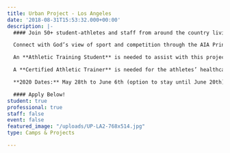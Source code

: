 ```yaml
---
title: Urban Project - Los Angeles
date: '2018-08-31T15:53:32.000+00:00'
description: |-
  #### Join 50+ student-athletes and staff from around the country living in community in one huge house for three life-changing weeks. The UP-LA is a one of a kind opportunity.

  Connect with God’s view of sport and competition through the AIA Principles and The SPECIAL. Partner with urban ministry veterans serving "at-promise" communities of LA. Tackle issues of racism, power, class, culture, poverty, privilege, responsibility, social justice, and what the Gospel of Christ has to say about these ever-relevant and important issues.

  An **Athletic Training Student** is needed to assist with this project.

  A **Certified Athletic Trainer** is needed for the athletes’ healthcare needs during the first week with the option of serving during the entire project.

  **2020 Dates:** May 28th to June 6th (option to stay until June 20th)

  #### Apply Below!
student: true
professional: true
staff: false
event: false
featured_image: "/uploads/UP-LA2-768x514.jpg"
type: Camps & Projects

---
```

